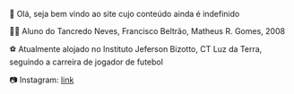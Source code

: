 🤙 Olá, seja bem vindo ao site cujo conteúdo ainda é indefinido

👨‍🎓 Aluno do Tancredo Neves, Francisco Beltrão, Matheus R. Gomes, 2008 

⚽ Atualmente alojado no Instituto Jeferson Bizotto, CT Luz da Terra, seguindo a carreira de jogador de futebol

📷 Instagram: [link](https://www.instagram.com/mathzs_wz)
